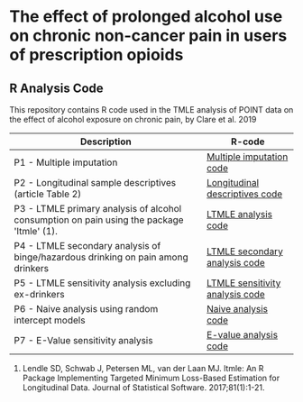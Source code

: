 # The effect of prolonged alcohol use on chronic non-cancer pain in users of prescription opioids
## R Analysis Code

This repository contains R code used in the TMLE analysis of POINT data on the effect of alcohol exposure on chronic pain, by Clare et al. 2019

| Description | R-code |
| --- | --- |
| P1 - Multiple imputation | [Multiple imputation code](Code/P1_multiple_imputation.R) |
| P2 - Longitudinal sample descriptives (article Table 2) | [Longitudinal descriptives code](Code/P2_descriptives.R) |
| P3 - LTMLE primary analysis of alcohol consumption on pain using the package 'ltmle' (1). | [LTMLE analysis code](Code/P3_ltmle_primary.R) |
| P4 - LTMLE secondary analysis of binge/hazardous drinking on pain among drinkers | [LTMLE secondary analysis code](Code/P4_ltmle_secondary.R) |
| P5 - LTMLE sensitivity analysis excluding ex-drinkers | [LTMLE sensitivity analysis code](Code/P5_ltmle_sensitivity.R) |
| P6 - Naive analysis using random intercept models | [Naive analysis code](Code/P6_naive_analysis.R) |
| P7 - E-Value sensitivity analysis | [E-value analysis code](Code/P7_evalue_analysis.R) |

1. Lendle SD, Schwab J, Petersen ML, van der Laan MJ. ltmle: An R Package Implementing Targeted Minimum Loss-Based Estimation for Longitudinal Data. Journal of Statistical Software. 2017;81(1):1-21.
